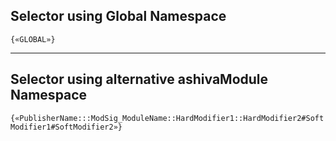 ## Selector using Global Namespace

`{«GLOBAL»}`

_____

## Selector using alternative ashivaModule Namespace

`{«PublisherName:::ModSig_ModuleName::HardModifier1::HardModifier2#SoftModifier1#SoftModifier2»}`
